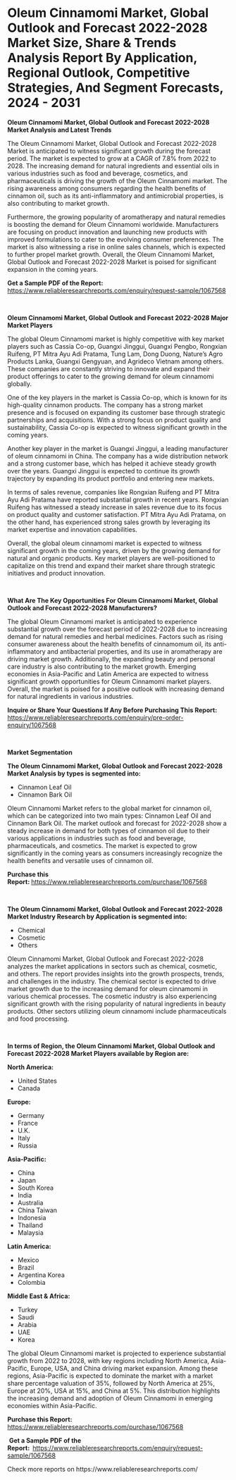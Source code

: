 <p><h1>Oleum Cinnamomi Market, Global Outlook and Forecast 2022-2028 Market Size, Share & Trends Analysis Report By Application, Regional Outlook, Competitive Strategies, And Segment Forecasts, 2024 - 2031</h1></p><p><strong>Oleum Cinnamomi Market, Global Outlook and Forecast 2022-2028 Market Analysis and Latest Trends</strong></p>
<p><p>The Oleum Cinnamomi Market, Global Outlook and Forecast 2022-2028 Market is anticipated to witness significant growth during the forecast period. The market is expected to grow at a CAGR of 7.8% from 2022 to 2028. The increasing demand for natural ingredients and essential oils in various industries such as food and beverage, cosmetics, and pharmaceuticals is driving the growth of the Oleum Cinnamomi market. The rising awareness among consumers regarding the health benefits of cinnamon oil, such as its anti-inflammatory and antimicrobial properties, is also contributing to market growth.</p><p>Furthermore, the growing popularity of aromatherapy and natural remedies is boosting the demand for Oleum Cinnamomi worldwide. Manufacturers are focusing on product innovation and launching new products with improved formulations to cater to the evolving consumer preferences. The market is also witnessing a rise in online sales channels, which is expected to further propel market growth. Overall, the Oleum Cinnamomi Market, Global Outlook and Forecast 2022-2028 Market is poised for significant expansion in the coming years.</p></p>
<p><strong>Get a Sample PDF of the Report:&nbsp;</strong> <a href="https://www.reliableresearchreports.com/enquiry/request-sample/1067568">https://www.reliableresearchreports.com/enquiry/request-sample/1067568</a></p>
<p>&nbsp;</p>
<p><strong>Oleum Cinnamomi Market, Global Outlook and Forecast 2022-2028 Major Market Players</strong></p>
<p><p>The global Oleum Cinnamomi market is highly competitive with key market players such as Cassia Co-op, Guangxi Jinggui, Guangxi Pengbo, Rongxian Ruifeng, PT Mitra Ayu Adi Pratama, Tung Lam, Dong Duong, Nature’s Agro Products Lanka, Guangxi Gengyuan, and Agrideco Vietnam among others. These companies are constantly striving to innovate and expand their product offerings to cater to the growing demand for oleum cinnamomi globally.</p><p>One of the key players in the market is Cassia Co-op, which is known for its high-quality cinnamon products. The company has a strong market presence and is focused on expanding its customer base through strategic partnerships and acquisitions. With a strong focus on product quality and sustainability, Cassia Co-op is expected to witness significant growth in the coming years.</p><p>Another key player in the market is Guangxi Jinggui, a leading manufacturer of oleum cinnamomi in China. The company has a wide distribution network and a strong customer base, which has helped it achieve steady growth over the years. Guangxi Jinggui is expected to continue its growth trajectory by expanding its product portfolio and entering new markets.</p><p>In terms of sales revenue, companies like Rongxian Ruifeng and PT Mitra Ayu Adi Pratama have reported substantial growth in recent years. Rongxian Ruifeng has witnessed a steady increase in sales revenue due to its focus on product quality and customer satisfaction. PT Mitra Ayu Adi Pratama, on the other hand, has experienced strong sales growth by leveraging its market expertise and innovation capabilities.</p><p>Overall, the global oleum cinnamomi market is expected to witness significant growth in the coming years, driven by the growing demand for natural and organic products. Key market players are well-positioned to capitalize on this trend and expand their market share through strategic initiatives and product innovation.</p></p>
<p>&nbsp;</p>
<p><strong>What Are The Key Opportunities For Oleum Cinnamomi Market, Global Outlook and Forecast 2022-2028 Manufacturers?</strong></p>
<p><p>The global Oleum Cinnamomi market is anticipated to experience substantial growth over the forecast period of 2022-2028 due to increasing demand for natural remedies and herbal medicines. Factors such as rising consumer awareness about the health benefits of cinnamomum oil, its anti-inflammatory and antibacterial properties, and its use in aromatherapy are driving market growth. Additionally, the expanding beauty and personal care industry is also contributing to the market growth. Emerging economies in Asia-Pacific and Latin America are expected to witness significant growth opportunities for Oleum Cinnamomi market players. Overall, the market is poised for a positive outlook with increasing demand for natural ingredients in various industries.</p></p>
<p><strong>Inquire or Share Your Questions If Any Before Purchasing This Report:</strong> <a href="https://www.reliableresearchreports.com/enquiry/pre-order-enquiry/1067568">https://www.reliableresearchreports.com/enquiry/pre-order-enquiry/1067568</a></p>
<p>&nbsp;</p>
<p><strong>Market Segmentation</strong></p>
<p><strong>The Oleum Cinnamomi Market, Global Outlook and Forecast 2022-2028 Market Analysis by types is segmented into:</strong></p>
<p><ul><li>Cinnamon Leaf Oil</li><li>Cinnamon Bark Oil</li></ul></p>
<p><p>Oleum Cinnamomi Market refers to the global market for cinnamon oil, which can be categorized into two main types: Cinnamon Leaf Oil and Cinnamon Bark Oil. The market outlook and forecast for 2022-2028 show a steady increase in demand for both types of cinnamon oil due to their various applications in industries such as food and beverage, pharmaceuticals, and cosmetics. The market is expected to grow significantly in the coming years as consumers increasingly recognize the health benefits and versatile uses of cinnamon oil.</p></p>
<p><strong>Purchase this Report:&nbsp;</strong><a href="https://www.reliableresearchreports.com/purchase/1067568">https://www.reliableresearchreports.com/purchase/1067568</a></p>
<p>&nbsp;</p>
<p><strong>The Oleum Cinnamomi Market, Global Outlook and Forecast 2022-2028 Market Industry Research by Application is segmented into:</strong></p>
<p><ul><li>Chemical</li><li>Cosmetic</li><li>Others</li></ul></p>
<p><p>Oleum Cinnamomi Market, Global Outlook and Forecast 2022-2028 analyzes the market applications in sectors such as chemical, cosmetic, and others. The report provides insights into the growth prospects, trends, and challenges in the industry. The chemical sector is expected to drive market growth due to the increasing demand for oleum cinnamomi in various chemical processes. The cosmetic industry is also experiencing significant growth with the rising popularity of natural ingredients in beauty products. Other sectors utilizing oleum cinnamomi include pharmaceuticals and food processing.</p></p>
<p>&nbsp;</p>
<p><strong>In terms of Region, the Oleum Cinnamomi Market, Global Outlook and Forecast 2022-2028 Market Players available by Region are:</strong></p>
<p>
    <p> <strong> North America: </strong>
        <ul>
            <li>United States</li>
            <li>Canada</li>
        </ul>
        </p> 
    <p> <strong> Europe: </strong>
        <ul>
            <li>Germany</li>
            <li>France</li>
            <li>U.K.</li>
            <li>Italy</li>
            <li>Russia</li>
        </ul>
        </p> 
    <p> <strong> Asia-Pacific: </strong>
        <ul>
            <li>China</li>
            <li>Japan</li>
            <li>South Korea</li>
            <li>India</li>
            <li>Australia</li>
            <li>China Taiwan</li>
            <li>Indonesia</li>
            <li>Thailand</li>
            <li>Malaysia</li>
        </ul>
        </p> 
    <p> <strong> Latin America: </strong>
        <ul>
            <li>Mexico</li>
            <li>Brazil</li>
            <li>Argentina Korea</li>
            <li>Colombia</li>
        </ul>
        </p> 
    <p> <strong> Middle East & Africa: </strong>
        <ul>
            <li>Turkey</li>
            <li>Saudi</li>
            <li>Arabia</li>
            <li>UAE</li>
            <li>Korea</li>
        </ul>
    </p>
    </p>
<p><p>The global Oleum Cinnamomi market is projected to experience substantial growth from 2022 to 2028, with key regions including North America, Asia-Pacific, Europe, USA, and China driving market expansion. Among these regions, Asia-Pacific is expected to dominate the market with a market share percentage valuation of 35%, followed by North America at 25%, Europe at 20%, USA at 15%, and China at 5%. This distribution highlights the increasing demand and adoption of Oleum Cinnamomi in emerging economies within Asia-Pacific.</p></p>
<p><strong>Purchase this Report: </strong><a href="https://www.reliableresearchreports.com/purchase/1067568">https://www.reliableresearchreports.com/purchase/1067568</a></p>
<p>&nbsp;<strong>Get a Sample PDF of the Report:&nbsp;&nbsp;</strong><a href="https://www.reliableresearchreports.com/enquiry/request-sample/1067568">https://www.reliableresearchreports.com/enquiry/request-sample/1067568</a></p>
<p><strong></strong></p>
<p>Check more reports on https://www.reliableresearchreports.com/</p>